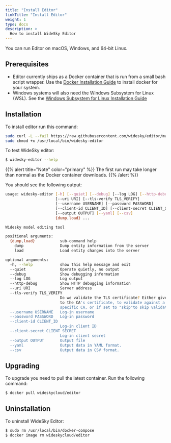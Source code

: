 ```yaml
---
title: "Install Editor"
linkTitle: "Install Editor"
weight: 1
type: docs
description: >
  How to install WideSky Editor 
---
```

You can run Editor on macOS, Windows, and 64-bit Linux.

## Prerequisites

+ Editor currently ships as a Docker container that is run from a small bash script wrapper. Use the <a href="https://docs.docker.com/install/" target="_blank">Docker Installation Guide</a> to install docker for your system.
+ Windows systems will also need the Windows Subsystem for Linux (WSL). See the <a href="https://docs.microsoft.com/en-us/windows/wsl/install-win10" target="_blank">Windows Subsystem for Linux Installation Guide</a>


## Installation

To install editor run this command:

```bash
sudo curl -L --fail https://raw.githubusercontent.com/widesky/editor/master/runners/widesky-editor.sh -o /usr/local/bin/widesky-editor
sudo chmod +x /usr/local/bin/widesky-editor
```


To test WideSky editor:

```bash
$ widesky-editor --help
```
{{% alert title="Note"  color="primary" %}} The first run may take longer than normal as the Docker container downloads.
{{% /alert %}}


You should see the following output:
```bash
usage: widesky-editor [-h] [--quiet] [--debug] [--log LOG] [--http-debug]
                      [--uri URI] [--tls-verify TLS_VERIFY]
                      [--username USERNAME] [--password PASSWORD]
                      [--client-id CLIENT_ID] [--client-secret CLIENT_SECRET]
                      [--output OUTPUT] [--yaml] [--csv]
                      {dump,load} ...

Widesky model editing tool

positional arguments:
  {dump,load}           sub-command help
    dump                Dump entity information from the server
    load                Load entity changes into the server

optional arguments:
  -h, --help            show this help message and exit
  --quiet               Operate quietly, no output
  --debug               Show debugging information
  --log LOG             Log output
  --http-debug          Show HTTP debugging information
  --uri URI             Server address
  --tls-verify TLS_VERIFY
                        Do we validate the TLS certificate? Either give a path
                        to the CA's certificate, to validate against a
                        specific CA, or if set to "skip"to skip validation.
  --username USERNAME   Log-in username
  --password PASSWORD   Log-in password
  --client-id CLIENT_ID
                        Log-in client ID
  --client-secret CLIENT_SECRET
                        Log-in client secret
  --output OUTPUT       Output file
  --yaml                Output data in YAML format.
  --csv                 Output data in CSV format.
```

## Upgrading

To upgrade you need to pull the latest container. Run the following command:

```bash
$ docker pull wideskycloud/editor
```


## Uninstallation

To uninstall WideSky Editor:

```bash
$ sudo rm /usr/local/bin/docker-compose
$ docker image rm wideskycloud/editor
```

